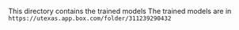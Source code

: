 This directory contains the trained models
The trained models are in ```https://utexas.app.box.com/folder/311239290432```
